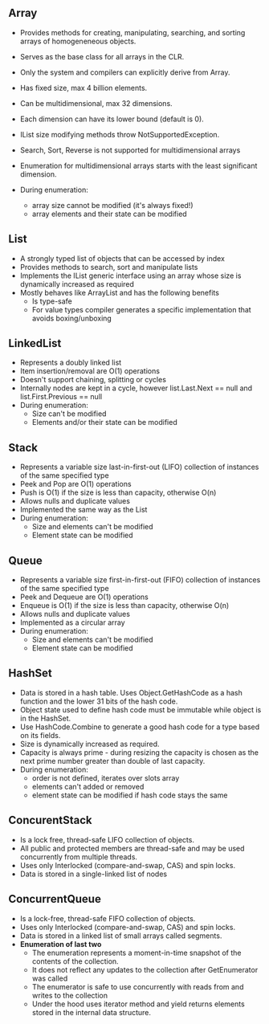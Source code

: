 ## Array
* Provides methods for creating, manipulating, searching, and sorting arrays of homogeneneous objects.
* Serves as the base class for all arrays in the CLR.
* Only the system and compilers can explicitly derive from Array.
* Has fixed size, max 4 billion elements.
* Can be multidimensional, max 32 dimensions.
* Each dimension can have its lower bound (default is 0).

* IList size modifying methods throw NotSupportedException.
* Search, Sort, Reverse is not supported for multidimensional arrays
* Enumeration for multidimensional arrays starts with the least significant dimension.
* During enumeration:
    * array size cannot be modified (it's always fixed!)
    * array elements and their state can be modified

## List<T>
   * A strongly typed list of objects that can be accessed by index
   * Provides methods to search, sort and manipulate lists
   * Implements the IList<T> generic interface using an array whose size is dynamically increased as required
   * Mostly behaves like ArrayList and has the following benefits
      * Is type-safe
      * For value types compiler generates a specific implementation that avoids boxing/unboxing

## LinkedList<T>
   * Represents a doubly linked list
   * Item insertion/removal are O(1) operations
   * Doesn't support chaining, splitting or cycles
   * Internally nodes are kept in a cycle, however list.Last.Next == null and list.First.Previous == null
   * During enumeration:
      * Size can't be modified
      * Elements and/or their state can be modified

## Stack<T>
   * Represents a variable size last-in-first-out (LIFO) collection of instances of the same specified type
   * Peek and Pop are O(1) operations
   * Push is O(1) if the size is less than capacity, otherwise O(n)
   * Allows nulls and duplicate values
   * Implemented the same way as the List<T>
   * During enumeration:
      * Size and elements can't be modified
      * Element state can be modified

## Queue<T>
   * Represents a variable size first-in-first-out (FIFO) collection of instances of the same specified type
   * Peek and Dequeue are O(1) operations
   * Enqueue is O(1) if the size is less than capacity, otherwise O(n)
   * Allows nulls and duplicate values
   * Implemented as a circular array
   * During enumeration:
      * Size and elements can't be modified
      * Element state can be modified

## HashSet<T>
   * Data is stored in a hash table. Uses Object.GetHashCode as a hash function and the lower 31 bits of the hash code.
   * Object state used to define hash code must be immutable while object is in the HashSet.
   * Use HashCode.Combine to generate a good hash code for a type based on its fields.
   * Size is dynamically increased as required.
   * Capacity is always prime - during resizing the capacity is chosen as the next prime number greater than double of last capacity.
   * During enumeration:
      * order is not defined, iterates over slots array
      * elements can't added or removed
      * element state can be modified if hash code stays the same

## ConcurentStack<T>
   * Is a lock free, thread-safe LIFO collection of objects.
   * All public and protected members are thread-safe and may be used concurrently from multiple threads.
   * Uses only Interlocked (compare-and-swap, CAS) and spin locks.
   * Data is stored in a single-linked list of nodes

## ConcurrentQueue<T>
   * Is a lock-free, thread-safe FIFO collection of objects.
   * Uses only Interlocked (compare-and-swap, CAS) and spin locks.
   * Data is stored in a linked list of small arrays called segments.
   * **Enumeration of last two**
      * The enumeration represents a moment-in-time snapshot of the contents of the collection.
      * It does not reflect any updates to the collection after GetEnumerator was called
      * The enumerator is safe to use concurrently with reads from and writes to the collection
      * Under the hood uses iterator method and yield returns elements stored in the internal data structure.
